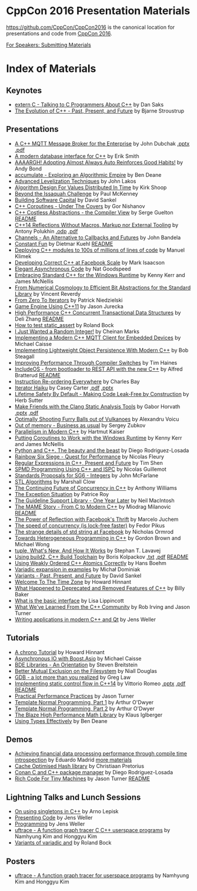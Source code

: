CppCon 2016 Presentation Materials
==================================

https://github.com/CppCon/CppCon2016 is the canonical location for presentations
and code from [CppCon 2016](https://github.com/CppCon/CppCon2016/tree/master/http://cppcon.org).

[For Speakers: Submitting Materials](https://github.com/CppCon/CppCon2016/tree/master/Submitting.md)

# Index of Materials

## Keynotes

 - [extern C - Talking to C Programmers About C++](https://github.com/CppCon/CppCon2016/tree/master/Keynotes/extern%20C%20-%20Talking%20to%20C%20Programmers%20About%20C++/extern%20C%20-%20Talking%20to%20C%20Programmers%20About%20C++%20-%20Dan%20Saks%20-%20CppCon%202016.pdf) by Dan Saks
 - [The Evolution of C++ - Past, Present, and Future](https://github.com/CppCon/CppCon2016/tree/master/Keynotes/The%20Evolution%20of%20C++%20-%20Past,%20Present,%20and%20Future/The%20Evolution%20of%20C++%20-%20Past,%20Present,%20and%20Future%20-%20Bjarne%20Stroustrup%20-%20CppCon%202016.pdf) by Bjarne Stroustrup

## Presentations

 - [A C++ MQTT Message Broker for the Enterprise](https://github.com/CppCon/CppCon2016/tree/master/Presentations/A%20C++%20MQTT%20Message%20Broker%20for%20the%20Enterprise/A%20C++%20MQTT%20Message%20Broker%20for%20the%20Enterprise%20-%20John%20Dubchak%20-%20CppCon%202016.pdf) by John Dubchak [.pptx](https://github.com/CppCon/CppCon2016/tree/master/Presentations/A%20C++%20MQTT%20Message%20Broker%20for%20the%20Enterprise/A%20C++%20MQTT%20Message%20Broker%20for%20the%20Enterprise%20-%20John%20Dubchak%20-%20CppCon%202016.pptx) [.pdf](https://github.com/CppCon/CppCon2016/tree/master/Presentations/A%20C++%20MQTT%20Message%20Broker%20for%20the%20Enterprise/A%20C++%20MQTT%20Message%20Broker%20for%20the%20Enterprise%20-%20John%20Dubchak%20-%20CppCon%202016.pdf)
 - [A modern database interface for C++](https://github.com/CppCon/CppCon2016/tree/master/Presentations/A%20modern%20database%20interface%20for%20C++/A%20modern%20database%20interface%20for%20C++%20-%20Erik%20Smith%20-%20CppCon%202016.pdf) by Erik Smith
 - [AAAARGH! Adopting Almost Always Auto Reinforces Good Habits!](https://github.com/CppCon/CppCon2016/tree/master/Presentations/AAAARGH!%20Adopting%20Almost%20Always%20Auto%20Reinforces%20Good%20Habits!/AAAARGH!%20Adopting%20Almost%20Always%20Auto%20Reinforces%20Good%20Habits!%20-%20Andy%20Bond%20-%20CppCon%202016.pdf) by Andy Bond
 - [accumulate - Exploring an Algorithmic Empire](https://github.com/CppCon/CppCon2016/tree/master/Presentations/accumulate%20-%20Exploring%20an%20Algorithmic%20Empire/accumulate%20-%20Exploring%20an%20Algorithmic%20Empire%20-%20Ben%20Deane%20-%20CppCon%202016.pdf) by Ben Deane
 - [Advanced Levelization Techniques](https://github.com/CppCon/CppCon2016/tree/master/Presentations/Advanced%20Levelization%20Techniques/Advanced%20Levelization%20Techniques%20-%20John%20Lakos%20-%20CppCon%202016.pdf) by John Lakos
 - [Algorithm Design For Values Distributed In Time](https://github.com/CppCon/CppCon2016/tree/master/Presentations/Algorithm%20Design%20For%20Values%20Distributed%20In%20Time/Algorithm%20Design%20For%20Values%20Distributed%20In%20Time%20-%20Kirk%20Shoop%20-%20CppCon%202016.pdf) by Kirk Shoop
 - [Beyond the Issaquah Challenge](https://github.com/CppCon/CppCon2016/tree/master/Presentations/Beyond%20the%20Issaquah%20Challenge/Beyond%20the%20Issaquah%20Challenge%20-%20Paul%20McKenney%20-%20CppCon%202016.pdf) by Paul McKenney
 - [Building Software Capital](https://github.com/CppCon/CppCon2016/tree/master/Presentations/Building%20Software%20Capital/Building%20Software%20Capital%20-%20David%20Sankel%20-%20CppCon%202016.pdf) by David Sankel
 - [C++ Coroutines - Under The Covers](https://github.com/CppCon/CppCon2016/tree/master/Presentations/C++%20Coroutines%20-%20Under%20The%20Covers/C++%20Coroutines%20-%20Under%20The%20Covers%20-%20Gor%20Nishanov%20-%20CppCon%202016.pdf) by Gor Nishanov
 - [C++ Costless Abstractions - the Compiler View](https://github.com/CppCon/CppCon2016/tree/master/Presentations/C++%20Costless%20Abstractions%20-%20the%20Compiler%20View/C++%20Costless%20Abstractions%20-%20the%20Compiler%20View%20-%20Serge%20Guelton%20-%20CppCon%202016.pdf) by Serge Guelton [README](https://github.com/CppCon/CppCon2016/tree/master/Presentations/C++%20Costless%20Abstractions%20-%20the%20Compiler%20View/README.md)
 - [C++14 Reflections Without Macros, Markup nor External Tooling](https://github.com/CppCon/CppCon2016/tree/master/Presentations/C++14%20Reflections%20Without%20Macros,%20Markup%20nor%20External%20Tooling/C++14%20Reflections%20Without%20Macros,%20Markup%20nor%20External%20Tooling%20-%20Antony%20Polukhin%20-%20CppCon%202016.pdf) by Antony Polukhin [.odp](https://github.com/CppCon/CppCon2016/tree/master/Presentations/C++14%20Reflections%20Without%20Macros,%20Markup%20nor%20External%20Tooling/C++14%20Reflections%20Without%20Macros,%20Markup%20nor%20External%20Tooling%20-%20Antony%20Polukhin%20-%20CppCon%202016.odp) [.pdf](https://github.com/CppCon/CppCon2016/tree/master/Presentations/C++14%20Reflections%20Without%20Macros,%20Markup%20nor%20External%20Tooling/C++14%20Reflections%20Without%20Macros,%20Markup%20nor%20External%20Tooling%20-%20Antony%20Polukhin%20-%20CppCon%202016.pdf)
 - [Channels - An Alternative to Callbacks and Futures](https://github.com/CppCon/CppCon2016/tree/master/Presentations/Channels%20-%20An%20Alternative%20to%20Callbacks%20and%20Futures/Channels%20-%20An%20Alternative%20to%20Callbacks%20and%20Futures%20-%20John%20Bandela%20-%20CppCon%202016.pdf) by John Bandela
 - [Constant Fun](https://github.com/CppCon/CppCon2016/tree/master/Presentations/Constant%20Fun/Constant%20Fun%20-%20Dietmar%20Kuehl%20-%20CppCon%202016.pdf) by Dietmar Kuehl [README](https://github.com/CppCon/CppCon2016/tree/master/Presentations/Constant%20Fun/README.md)
 - [Deploying C++ modules to 100s of millions of lines of code](https://github.com/CppCon/CppCon2016/tree/master/Presentations/Deploying%20C++%20modules%20to%20100s%20of%20millions%20of%20lines%20of%20code/Deploying%20C++%20modules%20to%20100s%20of%20millions%20of%20lines%20of%20code%20-%20Manuel%20Klimek%20-%20CppCon%202016.pdf) by Manuel Klimek
 - [Developing Correct C++ at Facebook Scale](https://github.com/CppCon/CppCon2016/tree/master/Presentations/Developing%20Correct%20C++%20at%20Facebook%20Scale/Developing%20Correct%20C++%20at%20Facebook%20Scale%20-%20Mark%20Isaacson%20-%20CppCon%202016.pdf) by Mark Isaacson
 - [Elegant Asynchronous Code](https://github.com/CppCon/CppCon2016/tree/master/Presentations/Elegant%20Asynchronous%20Code/Elegant%20Asynchronous%20Code%20-%20Nat%20Goodspeed%20-%20CppCon%202016.pdf) by Nat Goodspeed
 - [Embracing Standard C++ for the Windows Runtime](https://github.com/CppCon/CppCon2016/tree/master/Presentations/Embracing%20Standard%20C++%20for%20the%20Windows%20Runtime/Embracing%20Standard%20C++%20for%20the%20Windows%20Runtime%20-%20Kenny%20Kerr%20and%20James%20McNellis%20-%20CppCon%202016.pdf) by Kenny Kerr and James McNellis
 - [From Numerical Cosmology to Efficient Bit Abstractions for the Standard Library](https://github.com/CppCon/CppCon2016/tree/master/Presentations/From%20Numerical%20Cosmology%20to%20Efficient%20Bit%20Abstractions%20for%20the%20Standard%20Library/From%20Numerical%20Cosmology%20to%20Efficient%20Bit%20Abstractions%20for%20the%20Standard%20Library%20-%20Vincent%20Reverdy%20-%20CppCon%202016.pdf) by Vincent Reverdy
 - [From Zero To Iterators](https://github.com/CppCon/CppCon2016/tree/master/Presentations/From%20Zero%20To%20Iterators/From%20Zero%20To%20Iterators%20-%20Patrick%20Niedzielski%20-%20CppCon%202016.pdf) by Patrick Niedzielski
 - [Game Engine Using C++11](https://github.com/CppCon/CppCon2016/tree/master/Presentations/Game%20Engine%20Using%20C++11/Game%20Engine%20Using%20C++11%20-%20Jason%20Jurecka%20-%20CppCon%202016.pdf) by Jason Jurecka
 - [High Performance C++ Concurrent Transactional Data Structures](https://github.com/CppCon/CppCon2016/tree/master/Presentations/High%20Performance%20C++%20Concurrent%20Transactional%20Data%20Structures/High%20Performance%20C++%20Concurrent%20Transactional%20Data%20Structures%20-%20Deli%20Zhang%20-%20CppCon%202016.pdf) by Deli Zhang [README](https://github.com/CppCon/CppCon2016/tree/master/Presentations/High%20Performance%20C++%20Concurrent%20Transactional%20Data%20Structures/README.md)
 - [How to test static_assert](https://github.com/CppCon/CppCon2016/tree/master/Presentations/How%20to%20test%20static_assert/How%20to%20test%20static_assert%20-%20Roland%20Bock%20-%20CppCon%202016.pdf) by Roland Bock
 - [I Just Wanted a Random Integer!](https://github.com/CppCon/CppCon2016/tree/master/Presentations/I%20Just%20Wanted%20a%20Random%20Integer!/I%20Just%20Wanted%20a%20Random%20Integer!%20-%20Cheinan%20Marks%20-%20CppCon%202016.pdf) by Cheinan Marks
 - [Implementing a Modern C++ MQTT Client for Embedded Devices](https://github.com/CppCon/CppCon2016/tree/master/Presentations/Implementing%20a%20Modern%20C++%20MQTT%20Client%20for%20Embedded%20Devices/Implementing%20a%20Modern%20C++%20MQTT%20Client%20for%20Embedded%20Devices%20-%20Michael%20Caisse%20-%20CppCon%202016.pdf) by Michael Caisse
 - [Implementing Lightweight Object Persistence With Modern C++](https://github.com/CppCon/CppCon2016/tree/master/Presentations/Implementing%20Lightweight%20Object%20Persistence%20With%20Modern%20C++/Implementing%20Lightweight%20Object%20Persistence%20With%20Modern%20C++%20-%20Bob%20Steagall%20-%20CppCon%202016.pdf) by Bob Steagall
 - [Improving Performance Through Compiler Switches](https://github.com/CppCon/CppCon2016/tree/master/Presentations/Improving%20Performance%20Through%20Compiler%20Switches/Improving%20Performance%20Through%20Compiler%20Switches%20-%20Tim%20Haines%20-%20CppCon%202016.pdf) by Tim Haines
 - [IncludeOS - from bootloader to REST API with the new C++](https://github.com/CppCon/CppCon2016/tree/master/Presentations/IncludeOS%20-%20from%20bootloader%20to%20REST%20API%20with%20the%20new%20C++/IncludeOS%20-%20from%20bootloader%20to%20REST%20API%20with%20the%20new%20C++%20-%20Alfred%20Bratterud%20-%20CppCon%202016.pdf) by Alfred Bratterud [README](https://github.com/CppCon/CppCon2016/tree/master/Presentations/IncludeOS%20-%20from%20bootloader%20to%20REST%20API%20with%20the%20new%20C++/README.md)
 - [Instruction Re-ordering Everywhere](https://github.com/CppCon/CppCon2016/tree/master/Presentations/Instruction%20Re-ordering%20Everywhere/Instruction%20Re-ordering%20Everywhere%20-%20Charles%20Bay%20-%20CppCon%202016.pdf) by Charles Bay
 - [Iterator Haiku](https://github.com/CppCon/CppCon2016/tree/master/Presentations/Iterator%20Haiku/Iterator%20Haiku%20-%20Casey%20Carter%20-%20CppCon%202016.pdf) by Casey Carter [.pdf](https://github.com/CppCon/CppCon2016/tree/master/Presentations/Iterator%20Haiku/Iterator%20Haiku%20-%20Casey%20Carter%20-%20CppCon%202016.pdf) [.pptx](https://github.com/CppCon/CppCon2016/tree/master/Presentations/Iterator%20Haiku/Iterator%20Haiku%20-%20Casey%20Carter%20-%20CppCon%202016.pptx)
 - [Lifetime Safety By Default - Making Code Leak-Free by Construction](https://github.com/CppCon/CppCon2016/tree/master/Presentations/Lifetime%20Safety%20By%20Default%20-%20Making%20Code%20Leak-Free%20by%20Construction/Lifetime%20Safety%20By%20Default%20-%20Making%20Code%20Leak-Free%20by%20Construction%20-%20Herb%20Sutter%20-%20CppCon%202016.pdf) by Herb Sutter
 - [Make Friends with the Clang Static Analysis Tools](https://github.com/CppCon/CppCon2016/tree/master/Presentations/Make%20Friends%20with%20the%20Clang%20Static%20Analysis%20Tools/Make%20Friends%20with%20the%20Clang%20Static%20Analysis%20Tools%20-%20Gabor%20Horvath%20-%20CppCon%202016.pdf) by Gabor Horvath [.pptx](https://github.com/CppCon/CppCon2016/tree/master/Presentations/Make%20Friends%20with%20the%20Clang%20Static%20Analysis%20Tools/Make%20Friends%20with%20the%20Clang%20Static%20Analysis%20Tools%20-%20Gabor%20Horvath%20-%20CppCon%202016.pptx) [.pdf](https://github.com/CppCon/CppCon2016/tree/master/Presentations/Make%20Friends%20with%20the%20Clang%20Static%20Analysis%20Tools/Make%20Friends%20with%20the%20Clang%20Static%20Analysis%20Tools%20-%20Gabor%20Horvath%20-%20CppCon%202016.pdf)
 - [Optimally Shooting Furry Balls out of Vulkanoes](https://github.com/CppCon/CppCon2016/tree/master/Presentations/Optimally%20Shooting%20Furry%20Balls%20out%20of%20Vulkanoes/Optimally%20Shooting%20Furry%20Balls%20out%20of%20Vulkanoes%20-%20Alexandru%20Voicu%20-%20CppCon%202016.pdf) by Alexandru Voicu
 - [Out of memory - Business as usual](https://github.com/CppCon/CppCon2016/tree/master/Presentations/Out%20of%20memory%20-%20Business%20as%20usual/Out%20of%20memory%20-%20Business%20as%20usual%20-%20Sergey%20Zubkov%20-%20CppCon%202016.pdf) by Sergey Zubkov
 - [Parallelism in Modern C++](https://github.com/CppCon/CppCon2016/tree/master/Presentations/Parallelism%20in%20Modern%20C++/Parallelism%20in%20Modern%20C++%20-%20Hartmut%20Kaiser%20-%20CppCon%202016.pdf) by Hartmut Kaiser
 - [Putting Coroutines to Work with the Windows Runtime](https://github.com/CppCon/CppCon2016/tree/master/Presentations/Putting%20Coroutines%20to%20Work%20with%20the%20Windows%20Runtime/Putting%20Coroutines%20to%20Work%20with%20the%20Windows%20Runtime%20-%20Kenny%20Kerr%20and%20James%20McNellis%20-%20CppCon%202016.pdf) by Kenny Kerr and James McNellis
 - [Python and C++. The beauty and the beast](https://github.com/CppCon/CppCon2016/tree/master/Presentations/Python%20and%20C++.%20The%20beauty%20and%20the%20beast/Python%20and%20C++.%20The%20beauty%20and%20the%20beast%20-%20Diego%20Rodriguez-Losada%20-%20CppCon%202016.pdf) by Diego Rodriguez-Losada
 - [Rainbow Six Siege - Quest for Performance](https://github.com/CppCon/CppCon2016/tree/master/Presentations/Rainbow%20Six%20Siege%20-%20Quest%20for%20Performance/Rainbow%20Six%20Siege%20-%20Quest%20for%20Performance%20-%20Nicolas%20Fleury%20-%20CppCon%202016.pdf) by Nicolas Fleury
 - [Regular Expressions in C++, Present and Future](https://github.com/CppCon/CppCon2016/tree/master/Presentations/Regular%20Expressions%20in%20C++,%20Present%20and%20Future/Regular%20Expressions%20in%20C++,%20Present%20and%20Future%20-%20Tim%20Shen%20-%20CppCon%202016.pdf) by Tim Shen
 - [SPMD Programming Using C++ and ISPC](https://github.com/CppCon/CppCon2016/tree/master/Presentations/SPMD%20Programming%20Using%20C++%20and%20ISPC/SPMD%20Programming%20Using%20C++%20and%20ISPC%20-%20Nicolas%20Guillemot%20-%20CppCon%202016.pdf) by Nicolas Guillemot
 - [Standards Proposals for SG6 - Integers](https://github.com/CppCon/CppCon2016/tree/master/Presentations/Standards%20Proposals%20for%20SG6%20-%20Integers/Standards%20Proposals%20for%20SG6%20-%20Integers%20-%20John%20McFarlane%20-%20CppCon%202016.pdf) by John McFarlane
 - [STL Algorithms](https://github.com/CppCon/CppCon2016/tree/master/Presentations/STL%20Algorithms/STL%20Algorithms%20-%20Marshall%20Clow%20-%20CppCon%202016.pdf) by Marshall Clow
 - [The Continuing Future of Concurrency in C++](https://github.com/CppCon/CppCon2016/tree/master/Presentations/The%20Continuing%20Future%20of%20Concurrency%20in%20C++/The%20Continuing%20Future%20of%20Concurrency%20in%20C++%20-%20Anthony%20Williams%20-%20CppCon%202016.pdf) by Anthony Williams
 - [The Exception Situation](https://github.com/CppCon/CppCon2016/tree/master/Presentations/The%20Exception%20Situation/The%20Exception%20Situation%20-%20Patrice%20Roy%20-%20CppCon%202016.pdf) by Patrice Roy
 - [The Guideline Support Library - One Year Later](https://github.com/CppCon/CppCon2016/tree/master/Presentations/The%20Guideline%20Support%20Library%20-%20One%20Year%20Later/The%20Guideline%20Support%20Library%20-%20One%20Year%20Later%20-%20Neil%20MacIntosh%20-%20CppCon%202016.pdf) by Neil MacIntosh
 - [The MAME Story - From C to Modern C++](https://github.com/CppCon/CppCon2016/tree/master/Presentations/The%20MAME%20Story%20-%20From%20C%20to%20Modern%20C++/The%20MAME%20Story%20-%20From%20C%20to%20Modern%20C++%20-%20Miodrag%20Milanovic%20-%20CppCon%202016.pdf) by Miodrag Milanovic [README](https://github.com/CppCon/CppCon2016/tree/master/Presentations/The%20MAME%20Story%20-%20From%20C%20to%20Modern%20C++/README.md)
 - [The Power of Reflection with Facebook's Thrift](https://github.com/CppCon/CppCon2016/tree/master/Presentations/The%20Power%20of%20Reflection%20with%20Facebook's%20Thrift/The%20Power%20of%20Reflection%20with%20Facebook's%20Thrift%20-%20Marcelo%20Juchem%20-%20CppCon%202016.pdf) by Marcelo Juchem
 - [The speed of concurrency (is lock-free faster)](https://github.com/CppCon/CppCon2016/tree/master/Presentations/The%20speed%20of%20concurrency%20/The%20speed%20of%20concurrency%20-%20Fedor%20Pikus%20-%20CppCon%202016.bz2) by Fedor Pikus
 - [The strange details of std string at Facebook](https://github.com/CppCon/CppCon2016/tree/master/Presentations/The%20strange%20details%20of%20std%20string%20at%20Facebook/The%20strange%20details%20of%20std%20string%20at%20Facebook%20-%20Nicholas%20Ormrod%20-%20CppCon%202016.pdf) by Nicholas Ormrod
 - [Towards Heterogeneous Programming in C++](https://github.com/CppCon/CppCon2016/tree/master/Presentations/Towards%20Heterogeneous%20Programming%20in%20C++/Towards%20Heterogeneous%20Programming%20in%20C++%20-%20Gordon%20Brown%20and%20Michael%20Wong%20-%20CppCon%202016.pdf) by Gordon Brown and Michael Wong
 - [tuple, What's New, And How It Works](https://github.com/CppCon/CppCon2016/tree/master/Presentations/tuple,%20What's%20New,%20And%20How%20It%20Works/tuple,%20What's%20New,%20And%20How%20It%20Works%20-%20Stephan%20T.%20Lavavej%20-%20CppCon%202016.pdf) by Stephan T. Lavavej
 - [Using build2, C++ Build Toolchain](https://github.com/CppCon/CppCon2016/tree/master/Presentations/Using%20build2,%20C++%20Build%20Toolchain/Using%20build2,%20C++%20Build%20Toolchain%20-%20Boris%20Kolpackov%20-%20CppCon%202016.pdf) by Boris Kolpackov [.txt](https://github.com/CppCon/CppCon2016/tree/master/Presentations/Using%20build2,%20C++%20Build%20Toolchain/Using%20build2,%20C++%20Build%20Toolchain%20-%20Boris%20Kolpackov%20-%20CppCon%202016.txt) [.pdf](https://github.com/CppCon/CppCon2016/tree/master/Presentations/Using%20build2,%20C++%20Build%20Toolchain/Using%20build2,%20C++%20Build%20Toolchain%20-%20Boris%20Kolpackov%20-%20CppCon%202016.pdf) [README](https://github.com/CppCon/CppCon2016/tree/master/Presentations/Using%20build2,%20C++%20Build%20Toolchain/README.md)
 - [Using Weakly Ordered C++ Atomics Correctly](https://github.com/CppCon/CppCon2016/tree/master/Presentations/Using%20Weakly%20Ordered%20C++%20Atomics%20Correctly/Using%20Weakly%20Ordered%20C++%20Atomics%20Correctly%20-%20Hans%20Boehm%20-%20CppCon%202016.pdf) by Hans Boehm
 - [Variadic expansion in examples](https://github.com/CppCon/CppCon2016/tree/master/Presentations/Variadic%20expansion%20in%20examples/Variadic%20expansion%20in%20examples%20-%20Michał%20Dominiak%20-%20CppCon%202016.pdf) by Michał Dominiak
 - [Variants - Past, Present, and Future](https://github.com/CppCon/CppCon2016/tree/master/Presentations/Variants%20-%20Past,%20Present,%20and%20Future/Variants%20-%20Past,%20Present,%20and%20Future%20-%20David%20Sankel%20-%20CppCon%202016.pdf) by David Sankel
 - [Welcome To The Time Zone](https://github.com/CppCon/CppCon2016/tree/master/Presentations/Welcome%20To%20The%20Time%20Zone/Welcome%20To%20The%20Time%20Zone%20-%20Howard%20Hinnant%20-%20CppCon%202016.pdf) by Howard Hinnant
 - [What Happened to Deprecated and Removed Features of C++](https://github.com/CppCon/CppCon2016/tree/master/Presentations/What%20Happened%20to%20Deprecated%20and%20Removed%20Features%20of%20C++/What%20Happened%20to%20Deprecated%20and%20Removed%20Features%20of%20C++%20-%20Billy%20Baker%20-%20CppCon%202016.pdf) by Billy Baker
 - [What is the basic interface](https://github.com/CppCon/CppCon2016/tree/master/Presentations/What%20is%20the%20basic%20interface/What%20is%20the%20basic%20interface%20-%20Lisa%20Lippincott%20-%20CppCon%202016.pdf) by Lisa Lippincott
 - [What We’ve Learned From the C++ Community](https://github.com/CppCon/CppCon2016/tree/master/Presentations/What%20We’ve%20Learned%20From%20the%20C++%20Community/What%20We’ve%20Learned%20From%20the%20C++%20Community%20-%20Rob%20Irving%20and%20Jason%20Turner%20-%20CppCon%202016.pdf) by Rob Irving and Jason Turner
 - [Writing applications in modern C++ and Qt](https://github.com/CppCon/CppCon2016/tree/master/Presentations/Writing%20applications%20in%20modern%20C++%20and%20Qt/Writing%20applications%20in%20modern%20C++%20and%20Qt%20-%20Jens%20Weller%20-%20CppCon%202016.pdf) by Jens Weller

## Tutorials

 - [A chrono Tutorial](https://github.com/CppCon/CppCon2016/tree/master/Tutorials/A%20chrono%20Tutorial/A%20chrono%20Tutorial%20-%20Howard%20Hinnant%20-%20CppCon%202016.pdf) by Howard Hinnant
 - [Asynchronous IO with Boost.Asio](https://github.com/CppCon/CppCon2016/tree/master/Tutorials/Asynchronous%20IO%20with%20Boost.Asio/Asynchronous%20IO%20with%20Boost.Asio%20-%20Michael%20Caisse%20-%20CppCon%202016.pdf) by Michael Caisse
 - [BDE Libraries - An Orientation](https://github.com/CppCon/CppCon2016/tree/master/Tutorials/BDE%20Libraries%20-%20An%20Orientation/BDE%20Libraries%20-%20An%20Orientation%20-%20Steven%20Breitstein%20-%20CppCon%202016.pdf) by Steven Breitstein
 - [Better Mutual Exclusion on the Filesystem](https://github.com/CppCon/CppCon2016/tree/master/Tutorials/Better%20Mutual%20Exclusion%20on%20the%20Filesystem/Better%20Mutual%20Exclusion%20on%20the%20Filesystem%20-%20Niall%20Douglas%20-%20CppCon%202016.pdf) by Niall Douglas
 - [GDB - a lot more than you realized](https://github.com/CppCon/CppCon2016/tree/master/Tutorials/GDB%20-%20a%20lot%20more%20than%20you%20realized/GDB%20-%20a%20lot%20more%20than%20you%20realized%20-%20Greg%20Law%20-%20CppCon%202016.pdf) by Greg Law
 - [Implementing static control flow in C++14](https://github.com/CppCon/CppCon2016/tree/master/Tutorials/Implementing%20static%20control%20flow%20in%20C++14/Implementing%20static%20control%20flow%20in%20C++14%20-%20Vittorio%20Romeo%20-%20CppCon%202016.pdf) by Vittorio Romeo [.pptx](https://github.com/CppCon/CppCon2016/tree/master/Tutorials/Implementing%20static%20control%20flow%20in%20C++14/Implementing%20static%20control%20flow%20in%20C++14%20-%20Vittorio%20Romeo%20-%20CppCon%202016.pptx) [.pdf](https://github.com/CppCon/CppCon2016/tree/master/Tutorials/Implementing%20static%20control%20flow%20in%20C++14/Implementing%20static%20control%20flow%20in%20C++14%20-%20Vittorio%20Romeo%20-%20CppCon%202016.pdf) [README](https://github.com/CppCon/CppCon2016/tree/master/Tutorials/Implementing%20static%20control%20flow%20in%20C++14/README.md)
 - [Practical Performance Practices](https://github.com/CppCon/CppCon2016/tree/master/Tutorials/Practical%20Performance%20Practices/Practical%20Performance%20Practices%20-%20Jason%20Turner%20-%20CppCon%202016.pdf) by Jason Turner
 - [Template Normal Programming, Part 1](https://github.com/CppCon/CppCon2016/tree/master/Tutorials/Template%20Normal%20Programming,%20Part%201/Template%20Normal%20Programming,%20Part%201%20-%20Arthur%20O'Dwyer%20-%20CppCon%202016.pdf) by Arthur O'Dwyer
 - [Template Normal Programming, Part 2](https://github.com/CppCon/CppCon2016/tree/master/Tutorials/Template%20Normal%20Programming,%20Part%202/Template%20Normal%20Programming,%20Part%202%20-%20Arthur%20O'Dwyer%20-%20CppCon%202016.pdf) by Arthur O'Dwyer
 - [The Blaze High Performance Math Library](https://github.com/CppCon/CppCon2016/tree/master/Tutorials/The%20Blaze%20High%20Performance%20Math%20Library/The%20Blaze%20High%20Performance%20Math%20Library%20-%20Klaus%20Iglberger%20-%20CppCon%202016.pdf) by Klaus Iglberger
 - [Using Types Effectively](https://github.com/CppCon/CppCon2016/tree/master/Tutorials/Using%20Types%20Effectively/Using%20Types%20Effectively%20-%20Ben%20Deane%20-%20CppCon%202016.pdf) by Ben Deane

## Demos

 - [Achieving financial data processing performance through compile time introspection](https://github.com/CppCon/CppCon2016/tree/master/Demos/Achieving%20financial%20data%20processing%20performance%20through%20compile%20time%20introspection/Achieving%20financial%20data%20processing%20performance%20through%20compile%20time%20introspection%20-%20Eduardo%20Madrid%20-%20CppCon%202016.pdf) by Eduardo Madrid [more materials](https://github.com/CppCon/CppCon2016/tree/master/Demos/Achieving%20financial%20data%20processing%20performance%20through%20compile%20time%20introspection)
 - [Cache Optimised Hash library](https://github.com/CppCon/CppCon2016/tree/master/Demos/Cache%20Optimised%20Hash%20library/Cache%20Optimised%20Hash%20library%20-%20Christiaan%20Pretorius%20-%20CppCon%202016.pdf) by Christiaan Pretorius
 - [Conan C and C++ package manager](https://github.com/CppCon/CppCon2016/tree/master/Demos/Conan%20C%20and%20C++%20package%20manager/Conan%20C%20and%20C++%20package%20manager%20-%20Diego%20Rodriguez-Losada%20-%20CppCon%202016.pdf) by Diego Rodriguez-Losada
 - [Rich Code For Tiny Machines](https://github.com/CppCon/CppCon2016/tree/master/Demos/Rich%20Code%20For%20Tiny%20Machines/Rich%20Code%20For%20Tiny%20Machines%20-%20Jason%20Turner%20-%20CppCon%202016.pptx) by Jason Turner [README](https://github.com/CppCon/CppCon2016/tree/master/Demos/Rich%20Code%20For%20Tiny%20Machines/README.md)

## Lightning Talks and Lunch Sessions

 - [On using singletons in C++](https://github.com/CppCon/CppCon2016/tree/master/Lightning%20Talks%20and%20Lunch%20Sessions/On%20using%20singletons%20in%20C++/On%20using%20singletons%20in%20C++%20-%20Arno%20Lepisk%20-%20CppCon%202016.pdf) by Arno Lepisk
 - [Presenting Code](https://github.com/CppCon/CppCon2016/tree/master/Lightning%20Talks%20and%20Lunch%20Sessions/Presenting%20Code/Presenting%20Code%20-%20Jens%20Weller%20-%20CppCon%202016.pdf) by Jens Weller
 - [Programming](https://github.com/CppCon/CppCon2016/tree/master/Lightning%20Talks%20and%20Lunch%20Sessions/Programming/Programming%20-%20Jens%20Weller%20-%20CppCon%202016.pdf) by Jens Weller
 - [uftrace - A function graph tracer C C++ userspace programs](https://github.com/CppCon/CppCon2016/tree/master/Lightning%20Talks%20and%20Lunch%20Sessions/uftrace%20-%20A%20function%20graph%20tracer%20C%20C++%20userspace%20programs/uftrace%20-%20A%20function%20graph%20tracer%20C%20C++%20userspace%20programs%20-%20Namhyung%20Kim%20and%20Honggyu%20Kim%20-%20CppCon%202016.pdf) by Namhyung Kim and Honggyu Kim
 - [Variants of variadic and](https://github.com/CppCon/CppCon2016/tree/master/Lightning%20Talks%20and%20Lunch%20Sessions/Variants%20of%20variadic%20and/Variants%20of%20variadic%20and%20-%20Roland%20Bock%20-%20CppCon%202016.pdf) by Roland Bock

## Posters

 - [uftrace - A function graph tracer for userspace programs](https://github.com/CppCon/CppCon2016/tree/master/Posters/uftrace%20-%20A%20function%20graph%20tracer%20for%20userspace%20programs/uftrace%20-%20A%20function%20graph%20tracer%20for%20userspace%20programs%20-%20Namhyung%20Kim%20and%20Honggyu%20Kim%20-%20CppCon%202016.pdf) by Namhyung Kim and Honggyu Kim

